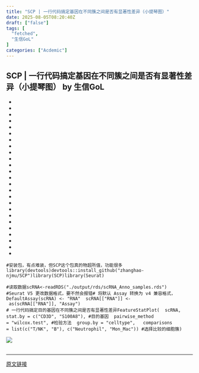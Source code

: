 ```yaml
---
title: "SCP | 一行代码搞定基因在不同簇之间是否有显著性差异（小提琴图）"
date: 2025-08-05T08:20:40Z
draft: ["false"]
tags: [
  "fetched",
  "生信GoL"
]
categories: ["Acdemic"]
---
```

SCP | 一行代码搞定基因在不同簇之间是否有显著性差异（小提琴图） by 生信GoL
------
<div><section><ul><li><li><li><li><li><li><li><li><li><li><li><li><li><li><li><li><li><li><li><li><li><li><li><li><li></ul><pre data-lang="css"><code><span leaf="">#安装包，有点难装，但SCP这个包真的物超所值，功能很多</span></code><code><span leaf=""><br></span></code><code><span leaf="">library(devtools)</span></code><code><span leaf="">devtools::<span>install_github</span>(<span>"zhanghao-njmu/SCP"</span>)</span></code><code><span leaf=""><span>library</span>(SCP)</span></code><code><span leaf=""><span>library</span>(Seurat)</span></code><code><span leaf=""><br></span></code><code><span leaf=""><br></span></code><code><span leaf="">#读取数据</span></code><code><span leaf="">scRNA&lt;<span>-readRDS</span>(<span>"./output/rds/scRNA_Anno_samples.rds"</span>)</span></code><code><span leaf=""><br></span></code><code><span leaf="">#Seurat V5 更改数据格式，要不然会报错</span></code><code><span leaf=""># 将默认 Assay 转换为 v4 兼容格式，</span></code><code><span leaf=""><span>DefaultAssay</span>(scRNA) &lt;- <span>"RNA"</span>  </span></code><code><span leaf="">scRNA[[<span>"RNA"</span>]] &lt;- <span>as</span>(scRNA[[<span>"RNA"</span>]], <span>"Assay"</span>)</span></code><code><span leaf=""><br></span></code><code><span leaf=""># 一行代码搞定目的基因在不同簇之间是否有显著性差异</span></code><code><span leaf=""><span>FeatureStatPlot</span>(</span></code><code><span leaf="">  scRNA,</span></code><code><span leaf="">  stat.by = <span>c</span>(<span>"CD3D"</span>, <span>"S100A8"</span>), #目的基因</span></code><code><span leaf="">  pairwise_method = <span>"wilcox.test"</span>, #检验方法</span></code><code><span leaf="">  group.by = <span>"celltype"</span>, </span></code><code><span leaf="">  comparisons = <span>list</span>(<span>c</span>(<span>"T/NK"</span>, <span>"B"</span>), <span>c</span>(<span>"Neutrophil"</span>, <span>"Mon_Mac"</span>)) <a topic-id="mdq62bq5-m8btee" data-topic="1">#选择比较的细胞簇</a></span></code><code><span leaf="">)</span></code><code><span leaf=""><br></span></code></pre></section><section nodeleaf=""><img data-imgfileid="100000114" data-s="300,640" data-src="https://mmbiz.qpic.cn/sz_mmbiz_png/07lZfaTQ7oexPc2w29JF4CLul6wLQAoib1DLGBm048XqI1nCpgia5bQ6GRYVfic87kgUNXicRJDgucUtmD3RRqrkJg/640?wx_fmt=png&amp;from=appmsg" data-type="png" type="block" src="https://mmbiz.qpic.cn/sz_mmbiz_png/07lZfaTQ7oexPc2w29JF4CLul6wLQAoib1DLGBm048XqI1nCpgia5bQ6GRYVfic87kgUNXicRJDgucUtmD3RRqrkJg/640?wx_fmt=png&amp;from=appmsg"></section><section><span leaf=""><br></span></section><p><mp-style-type data-value="3"></mp-style-type></p></div>  
<hr>
<a href="https://mp.weixin.qq.com/s/C0uuNbvEWKY9sv3lGnsWtg",target="_blank" rel="noopener noreferrer">原文链接</a>
